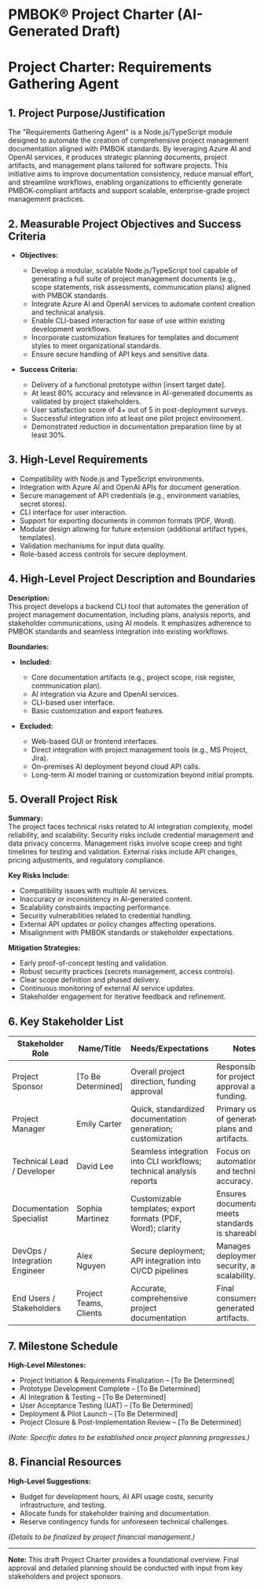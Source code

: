 # PMBOK® Project Charter (AI-Generated Draft)

# Project Charter: Requirements Gathering Agent

## 1. Project Purpose/Justification
The "Requirements Gathering Agent" is a Node.js/TypeScript module designed to automate the creation of comprehensive project management documentation aligned with PMBOK standards. By leveraging Azure AI and OpenAI services, it produces strategic planning documents, project artifacts, and management plans tailored for software projects. This initiative aims to improve documentation consistency, reduce manual effort, and streamline workflows, enabling organizations to efficiently generate PMBOK-compliant artifacts and support scalable, enterprise-grade project management practices.

## 2. Measurable Project Objectives and Success Criteria
- **Objectives:**
  - Develop a modular, scalable Node.js/TypeScript tool capable of generating a full suite of project management documents (e.g., scope statements, risk assessments, communication plans) aligned with PMBOK standards.
  - Integrate Azure AI and OpenAI services to automate content creation and technical analysis.
  - Enable CLI-based interaction for ease of use within existing development workflows.
  - Incorporate customization features for templates and document styles to meet organizational standards.
  - Ensure secure handling of API keys and sensitive data.

- **Success Criteria:**
  - Delivery of a functional prototype within [insert target date].
  - At least 80% accuracy and relevance in AI-generated documents as validated by project stakeholders.
  - User satisfaction score of 4+ out of 5 in post-deployment surveys.
  - Successful integration into at least one pilot project environment.
  - Demonstrated reduction in documentation preparation time by at least 30%.

## 3. High-Level Requirements
- Compatibility with Node.js and TypeScript environments.
- Integration with Azure AI and OpenAI APIs for document generation.
- Secure management of API credentials (e.g., environment variables, secret stores).
- CLI interface for user interaction.
- Support for exporting documents in common formats (PDF, Word).
- Modular design allowing for future extension (additional artifact types, templates).
- Validation mechanisms for input data quality.
- Role-based access controls for secure deployment.

## 4. High-Level Project Description and Boundaries
**Description:**  
This project develops a backend CLI tool that automates the generation of project management documentation, including plans, analysis reports, and stakeholder communications, using AI models. It emphasizes adherence to PMBOK standards and seamless integration into existing workflows.

**Boundaries:**  
- **Included:**  
  - Core documentation artifacts (e.g., project scope, risk register, communication plan).  
  - AI integration via Azure and OpenAI services.  
  - CLI-based user interface.  
  - Basic customization and export features.

- **Excluded:**  
  - Web-based GUI or frontend interfaces.  
  - Direct integration with project management tools (e.g., MS Project, Jira).  
  - On-premises AI deployment beyond cloud API calls.  
  - Long-term AI model training or customization beyond initial prompts.

## 5. Overall Project Risk
**Summary:**  
The project faces technical risks related to AI integration complexity, model reliability, and scalability. Security risks include credential management and data privacy concerns. Management risks involve scope creep and tight timelines for testing and validation. External risks include API changes, pricing adjustments, and regulatory compliance.

**Key Risks Include:**
- Compatibility issues with multiple AI services.
- Inaccuracy or inconsistency in AI-generated content.
- Scalability constraints impacting performance.
- Security vulnerabilities related to credential handling.
- External API updates or policy changes affecting operations.
- Misalignment with PMBOK standards or stakeholder expectations.

**Mitigation Strategies:**  
- Early proof-of-concept testing and validation.
- Robust security practices (secrets management, access controls).
- Clear scope definition and phased delivery.
- Continuous monitoring of external AI service updates.
- Stakeholder engagement for iterative feedback and refinement.

## 6. Key Stakeholder List
| Stakeholder Role | Name/Title | Needs/Expectations | Notes |
|-------------------|--------------|--------------------|-------|
| Project Sponsor | [To Be Determined] | Overall project direction, funding approval | Responsible for project approval and funding. |
| Project Manager | Emily Carter | Quick, standardized documentation generation; customization | Primary user of generated plans and artifacts. |
| Technical Lead / Developer | David Lee | Seamless integration into CLI workflows; technical analysis reports | Focus on automation and technical accuracy. |
| Documentation Specialist | Sophia Martinez | Customizable templates; export formats (PDF, Word); clarity | Ensures documentation meets standards and is shareable. |
| DevOps / Integration Engineer | Alex Nguyen | Secure deployment; API integration into CI/CD pipelines | Manages deployment, security, and scalability. |
| End Users / Stakeholders | Project Teams, Clients | Accurate, comprehensive project documentation | Final consumers of generated artifacts. |

## 7. Milestone Schedule
**High-Level Milestones:**
- Project Initiation & Requirements Finalization – [To Be Determined]
- Prototype Development Complete – [To Be Determined]
- AI Integration & Testing – [To Be Determined]
- User Acceptance Testing (UAT) – [To Be Determined]
- Deployment & Pilot Launch – [To Be Determined]
- Project Closure & Post-Implementation Review – [To Be Determined]

*(Note: Specific dates to be established once project planning progresses.)*

## 8. Financial Resources
**High-Level Suggestions:**  
- Budget for development hours, AI API usage costs, security infrastructure, and testing.  
- Allocate funds for stakeholder training and documentation.  
- Reserve contingency funds for unforeseen technical challenges.

*(Details to be finalized by project financial management.)*

---

**Note:** This draft Project Charter provides a foundational overview. Final approval and detailed planning should be conducted with input from key stakeholders and project sponsors.